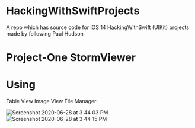 # HackingWithSwiftProjects
A repo which has source code for iOS 14 HackingWithSwift (UIKit) projects made by following Paul Hudson

# Project-One StormViewer
# Using
Table View
Image View
File Manager

![Screenshot 2020-06-28 at 3 44 03 PM](https://user-images.githubusercontent.com/51410810/85944671-468a0d80-b956-11ea-9477-cd2e4b8d84af.png)
![Screenshot 2020-06-28 at 3 44 15 PM](https://user-images.githubusercontent.com/51410810/85944673-4a1d9480-b956-11ea-899f-2116a6a267c6.png)




